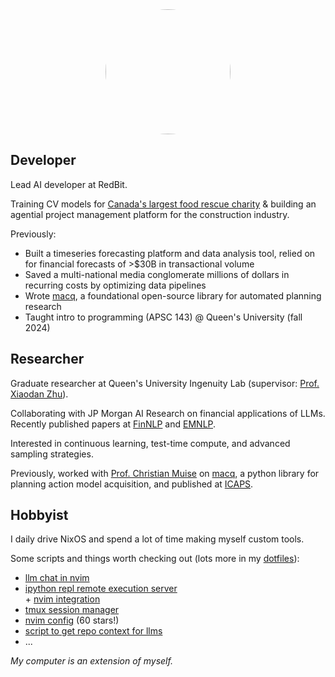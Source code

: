 <div id="about">

<div style="text-align: center">
  <img src="static/images/reading-robot.jpg" style="width: min(100%, 200px); border-radius: 50%;">
</div>

<div class="card" style="max-width: 100%">

## Developer

Lead AI developer at RedBit. 

Training CV models for [Canada's largest food rescue charity](https://www.secondharvest.ca) 
& building an agential project management platform for the construction industry.

Previously:

- Built a timeseries forecasting platform and data analysis tool, relied on for financial forecasts of >$30B in transactional volume
- Saved a multi-national media conglomerate millions of dollars in recurring costs by optimizing data pipelines
- Wrote [macq](https://github.com/ai-planning/macq), a foundational open-source library for automated planning research 
- Taught intro to programming (APSC 143) @ Queen's University (fall 2024)

</div>

<div class="card" style="max-width: 100%">

## Researcher

Graduate researcher at Queen's University Ingenuity Lab (supervisor: [Prof. Xiaodan Zhu](https://www.xiaodanzhu.com/)).

Collaborating with JP Morgan AI Research on financial applications of LLMs.
Recently published papers at [FinNLP](https://aclanthology.org/2024.finnlp-2.2/) and [EMNLP](https://aclanthology.org/2024.emnlp-industry.80/).

Interested in continuous learning, test-time compute, and advanced sampling strategies.

Previously, worked with [Prof. Christian Muise](https://www.haz.ca)
on [macq](https://github.com/AI-Planning/macq), a python library for planning action model acquisition, and published at [ICAPS](https://icaps22.icaps-conference.org/demos/ICAPS_2022_paper_378.pdf).

</div>

<div class="card" style="max-width: 100%">

## Hobbyist

I daily drive NixOS and spend a lot of time making myself custom tools.

Some scripts and things worth checking out (lots more in my [dotfiles](https://github.com/e-cal/dotfiles/tree/main/shared/scripts)):
- [llm chat in nvim](https://github.com/e-cal/chat.nvim)
- [ipython repl remote execution server](https://github.com/e-cal/dotfiles/blob/main/shared/.config/jupyter/profile_default/startup/99-listener.py) <br>
  \+ [nvim integration](https://github.com/e-cal/nvim/blob/main/lua/custom/pyrepl.lua)
- [tmux session manager](https://github.com/e-cal/dotfiles/blob/main/shared/scripts/tm)
- [nvim config](https://github.com/e-cal/evim) (60 stars!)
- [script to get repo context for llms](https://github.com/e-cal/dotfiles/blob/main/shared/scripts/context)
- ...

_My computer is an extension of myself._

</div>

</div>
